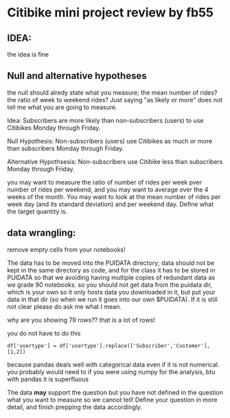 
# Citibike mini project review by fb55                                                
                                                                                  
## IDEA:  
the idea is fine

## Null and alternative hypotheses

the null should alredy state what you measure; the mean number of rides? the ratio of week to weekend rides? Just saying "as likely or more" does not tell me what you are going to measure.

Idea: Subscribers are more likely than non-subscribers (users) to use Citibikes Monday through Friday.

Null Hypothesis: Non-subscribers (users) use Citibikes as much or more than subscribers Monday through Friday.


Alternative Hypothsesis: Non-subscribers use Citibike less than subscribers Monday through Friday.

you may want to measure the ratio of number of rides per week pver number of rides per weekend, and you may want to average over the 4 weeks of the month. You may want to look at the mean number of rides per week day (and its standard deviation) and per weekend day. Define what the target quantity is.



## data wrangling:

remove empty cells from your notebooks!

The data has to be moved into the PUIDATA directory; data should not be kept in the same directory as code, and for the class it has to be stored in PUIDATA so that we avoiding having multiple copies of redundant data as we grade 90 notebooks. so you should not get data from the puidata dir, which is your own so it only hosts data you downloaded in it, but put your data in that dir (so when we run it goes into our own $PUIDATA). If it is still not clear please do ask me what I mean.

why are you showing 79 rows?? that is a lot of rows!

you do not have to do this

```
df['usertype'] = df['usertype'].replace(['Subscriber','Customer'],[1,2])
```

because pandas deals well with categorical data even if it is not numerical. you probably would need to if you were using numpy for the analysis, btu with pandas it is superfluous

The data **may** support the question but you have not defined in the question what you want to measure so we cannot tell! Define your question in more detail, and finish prepping the data accordingly.


